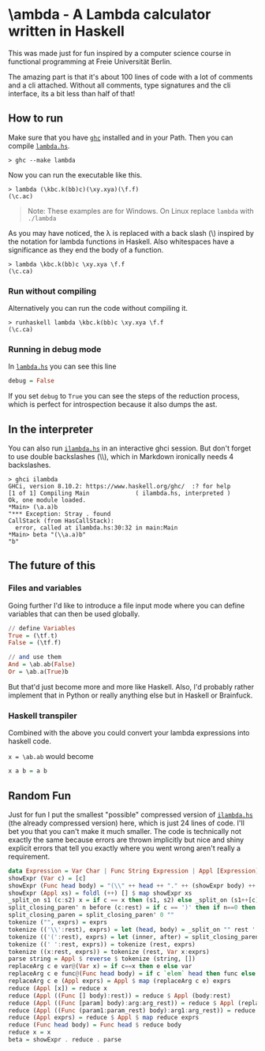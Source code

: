 # \ambda - A Lambda calculator written in Haskell

This was made just for fun inspired by a computer science course in functional programming at Freie Universität Berlin. 

The amazing part is that it's about 100 lines of code with a lot of comments and a cli attached. Without all comments, type signatures and the cli interface, its a bit less than half of that!

## How to run

Make sure that you have [`ghc`](https://www.haskell.org/ghc/) installed and in your Path. Then you can compile [`lambda.hs`](lambda.hs).

```shell
> ghc --make lambda
```

Now you can run the executable like this.

```shell
> lambda (\kbc.k(bb)c)(\xy.xya)(\f.f)
(\c.ac)
```

> Note: These examples are for Windows. On Linux replace `lambda` with `./lambda`

As you may have noticed, the λ is replaced with a back slash (\\) 
inspired by the notation for lambda functions in Haskell. 
Also whitespaces have a significance as they end the body of a function.

```shell
> lambda \kbc.k(bb)c \xy.xya \f.f
(\c.ca)
```

### Run without compiling
Alternatively you can run the code without compiling it.

```shell
> runhaskell lambda \kbc.k(bb)c \xy.xya \f.f
(\c.ca)
```

### Running in debug mode

In [`lambda.hs`](lambda.hs) you can see this line

```hs
debug = False
```

If you set `debug` to `True` you can see the steps of the reduction process, which is perfect for introspection because it also dumps the ast.

## In the interpreter

You can also run [`ilambda.hs`](ilambda.hs) in an interactive ghci session. But don't forget to use double backslashes (\\\\), which in Markdown ironically needs 4 backslashes. 

```shell
> ghci ilambda
GHCi, version 8.10.2: https://www.haskell.org/ghc/  :? for help
[1 of 1] Compiling Main             ( ilambda.hs, interpreted )
Ok, one module loaded.
*Main> (\a.a)b
"*** Exception: Stray . found 
CallStack (from HasCallStack):
  error, called at ilambda.hs:30:32 in main:Main
*Main> beta "(\\a.a)b"
"b"  
```

## The future of this

### Files and variables

Going further I'd like to introduce a file input mode where you can define variables that can then be used globally.

```hs
// define Variables
True = (\tf.t)
False = (\tf.f)

// and use them
And = \ab.ab(False)
Or = \ab.a(True)b
```

But that'd just become more and more like Haskell.
Also, I'd probably rather implement that in Python or really anything else but in Haskell or Brainfuck.

### Haskell transpiler

Combined with the above you could convert your lambda expressions into haskell code. 

`x = \ab.ab` would become

```hs
x a b = a b
```

## Random Fun
Just for fun I put the smallest "possible" compressed version of [`ilambda.hs`](ilambda.hs) (the already compressed version) here, which is just 24 lines of code. I'll bet you that you can't make it much smaller. The code is technically not exactly the same because errors are thrown implicitly but nice and shiny explicit errors that tell you exactly where you went wrong aren't really a requirement. 

```hs
data Expression = Var Char | Func String Expression | Appl [Expression] deriving (Show, Eq)
showExpr (Var c) = [c]
showExpr (Func head body) = "(\\" ++ head ++ "." ++ (showExpr body) ++ ")"
showExpr (Appl xs) = foldl (++) [] $ map showExpr xs
_split_on s1 (c:s2) x = if c == x then (s1, s2) else _split_on (s1++[c]) s2 x
split_closing_paren' n before (c:rest) = if c == ')' then if n==0 then (reverse before, rest) else split_closing_paren' (n-1) before rest else if c=='(' then split_closing_paren' (n+1) before rest else split_closing_paren' n (c:before) rest
split_closing_paren = split_closing_paren' 0 ""
tokenize ("", exprs) = exprs
tokenize (('\\':rest), exprs) = let (head, body) = _split_on "" rest '.' in if ' ' `elem` body then let (body', rest') = _split_on "" body ' ' in tokenize (rest', (Func head $ parse body'):exprs) else tokenize ("", (Func head $ parse body):exprs)
tokenize (('(':rest), exprs) = let (inner, after) = split_closing_paren rest in tokenize (after, (parse inner): exprs)
tokenize ((' ':rest, exprs)) = tokenize (rest, exprs)
tokenize ((x:rest, exprs)) = tokenize (rest, Var x:exprs)
parse string = Appl $ reverse $ tokenize (string, [])
replaceArg c e var@(Var x) = if c==x then e else var
replaceArg c e func@(Func head body) = if c `elem` head then func else Func head (replaceArg c e body)
replaceArg c e (Appl exprs) = Appl $ map (replaceArg c e) exprs
reduce (Appl [x]) = reduce x
reduce (Appl ((Func [] body):rest)) = reduce $ Appl (body:rest)
reduce (Appl ((Func [param] body):arg:arg_rest)) = reduce $ Appl (replaceArg param arg body:arg_rest)
reduce (Appl ((Func (param1:param_rest) body):arg1:arg_rest)) = reduce $ Appl (Func param_rest (replaceArg param1 arg1 body):arg_rest)
reduce (Appl exprs) = reduce $ Appl $ map reduce exprs
reduce (Func head body) = Func head $ reduce body
reduce x = x
beta = showExpr . reduce . parse
```